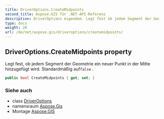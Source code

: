 ```yaml
---
title: DriverOptions.CreateMidpoints
second_title: Aspose.GIS für .NET-API-Referenz
description: DriverOptions eigendom. Legt fest ob jedem Segment der Geometrie ein neuer Punkt in der Mitte hinzugefügt wird. Standardmäßig auffalse .
type: docs
weight: 20
url: /de/net/aspose.gis/driveroptions/createmidpoints/
---
```

## DriverOptions.CreateMidpoints property

Legt fest, ob jedem Segment der Geometrie ein neuer Punkt in der Mitte hinzugefügt wird. Standardmäßig auf`false` .

```csharp
public bool CreateMidpoints { get; set; }
```

### Siehe auch

* class [DriverOptions](../)
* namensraum [Aspose.Gis](../../driveroptions/)
* Montage [Aspose.GIS](../../../)


